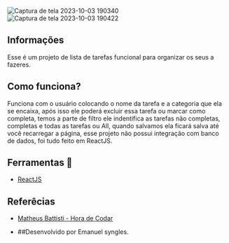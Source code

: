 ![Captura de tela 2023-10-03 190340](https://github.com/Emanuelsyngles/To-Do-List/assets/122393755/8543dab2-9377-4f83-8288-9485aad6e62c)
![Captura de tela 2023-10-03 190422](https://github.com/Emanuelsyngles/To-Do-List/assets/122393755/f487f47e-10db-4246-8874-11c81980995a)


## Informações
 Esse é um projeto de lista de tarefas funcional para organizar os seus a fazeres.

 ## Como funciona?

 Funciona com o usuário colocando o nome da tarefa e a categoria que ela se encaixa, após isso ele poderá 
 excluir essa tarefa ou marcar como completa, temos a parte de filtro ele indentifica as tarefas não completas, completas e todas as tarefas ou All, quando salvamos ela ficará salva até você recarregar a 
 página, esse projeto não possui integração com banco de dados, foi tudo feito em ReactJS.

 ## Ferramentas 🔧
- [ReactJS](https://react.dev/)
  
 ## Referêcias

 - [Matheus Battisti - Hora de Codar](https://www.youtube.com/watch?v=YVEVrigByKY&ab_channel=MatheusBattisti-HoradeCodar)

 - ##Desenvolvido por Emanuel syngles.

